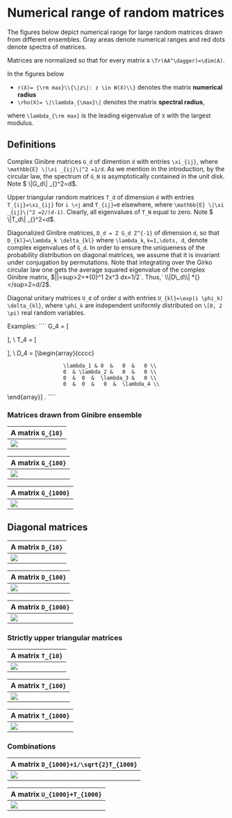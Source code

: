 # Numerical range of random matrices

The figures below depict numerical range for large random matrices drawn
from different ensembles. Gray areas denote numerical ranges and red
dots denote spectra of matrices.

Matrices are normalized so that for every matrix `A`
`\Tr(AA^\dagger)=\dim(A)`.

In the figures below

  - `r(X)= {\rm max}\\{\|z\|: z \in W(X)\\}` denotes the matrix
    **numerical radius**
  - `\rho(X)= \|\lambda_{\max}\|` denotes the matrix **spectral
    radius**,

where `\lambda_{\rm max}` is the leading eigenvalue of `X` with the
largest modulus.

## Definitions

Complex Ginibre matrices `G_d` of dimention `d` with entries `\xi_{ij}`,
where `\mathbb{E} \|\xi _{ij}\|^2 =1/d`. As we mention in the
introduction, by the circular law, the spectrum of `G_N` is
asymptotically contained in the unit disk. Note $ \\|G\_d\\| \_{}^2=d$.

Upper triangular random matrices `T_d` of dimension `d` with entries
`T_{ij}=\xi_{ij}` for `i \<j` and `T_{ij}=0` elsewhere, where
`\mathbb{E} \|\xi _{ij}\|^2 =2/(d-1)`. Clearly, all eigenvalues of `T_N`
equal to zero. Note $ \\|T\_d\\| \_{}^2=d$.

Diagonalized Ginibre matrices, `D_d = Z G_d Z^{-1}` of dimension `d`, so
that `D_{kl}=\lambda_k \delta_{kl}` where `\lambda_k`, `k=1,\dots, d`,
denote complex eigenvalues of `G_d`. In order to ensure the uniqueness
of the probability distribution on diagonal matrices, we assume that it
is invariant under conjugation by permutations. Note that integrating
over the Girko circular law one gets the average squared eigenvalue of
the complex Ginibre matrix, $||<sup>2=*{0}^1 2x^3 dx=1/2`. Thus,`
\\|D\_d\\| *{}</sup>2=d/2$.

Diagonal unitary matrices `U_d` of order `d` with entries `U_{kl}=\exp(i
\phi_k) \delta_{kl}`, where `\phi_k` are independent uniformly
distributed on `\[0, 2 \pi)` real random variables.

Examples: \`\`\`\` G\_4 = \[

\], \\ T\_4 = \[

\], \\ D\_4 = \[\\begin{array}{cccc}

``` 
                  \lambda_1 & 0  &   0  &   0 \\
                  0  & \lambda_2 &   0  &   0 \\
                  0  &  0  &  \lambda_3 &   0 \\
                  0  &  0  &   0  &  \lambda_4 \\
```

\\end{array}\] .  \`\`\`\`

### Matrices drawn from Ginibre ensemble

<center>

| A matrix `G_{10}`              |
| :----------------------------- |
| ![](/numerical-range/g_10.png) |

</center>

<center>

| A matrix `G_{100}`              |
| :------------------------------ |
| ![](/numerical-range/g_100.png) |

</center>

<center>

| A matrix `G_{1000}`              |
| :------------------------------- |
| ![](/numerical-range/g_1000.png) |

</center>

## Diagonal matrices

<center>

| A matrix `D_{10}`              |
| :----------------------------- |
| ![](/numerical-range/d_10.png) |

</center>

<center>

| A matrix `D_{100}`              |
| :------------------------------ |
| ![](/numerical-range/d_100.png) |

</center>

<center>

| A matrix `D_{1000}`              |
| :------------------------------- |
| ![](/numerical-range/d_1000.png) |

</center>

### Strictly upper triangular matrices

<center>

| A matrix `T_{10}`              |
| :----------------------------- |
| ![](/numerical-range/t_10.png) |

</center>

<center>

| A matrix `T_{100}`              |
| :------------------------------ |
| ![](/numerical-range/t_100.png) |

</center>

<center>

| A matrix `T_{1000}`              |
| :------------------------------- |
| ![](/numerical-range/t_1000.png) |

</center>

### Combinations

<center>

| A matrix `D_{1000}+1/\sqrt{2}T_{1000}` |
| :------------------------------------- |
| ![](/numerical-range/d_tsq2_1000.png)  |

</center>

<center>

| A matrix `U_{1000}+T_{1000}`       |
| :--------------------------------- |
| ![](/numerical-range/u_t_1000.png) |

</center>
